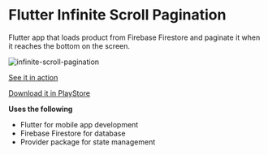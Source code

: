 # Flutter Infinite Scroll Pagination

Flutter app that loads product from Firebase Firestore and paginate it when it reaches the bottom on the screen.

![infinite-scroll-pagination](https://user-images.githubusercontent.com/8133093/111632504-80c27480-882f-11eb-81bf-63489bdb6f31.gif)

[See it in action](https://ediboy-ilagan.web.app/#/infinite-scroll-pagination)

[Download it in PlayStore](https://play.google.com/store/apps/details?id=com.ediboy.portfolio&ah=1yOiAUdr_PVR8aJVf97R7pQRVl0&fbclid=IwAR29QTPawqnrL2bLuLTDuN8oBouvODDC4MPzeEG8V5quyZHBmpZa9q4UyQo)

**Uses the following**
- Flutter for mobile app development
- Firebase Firestore for database
- Provider package for state management

